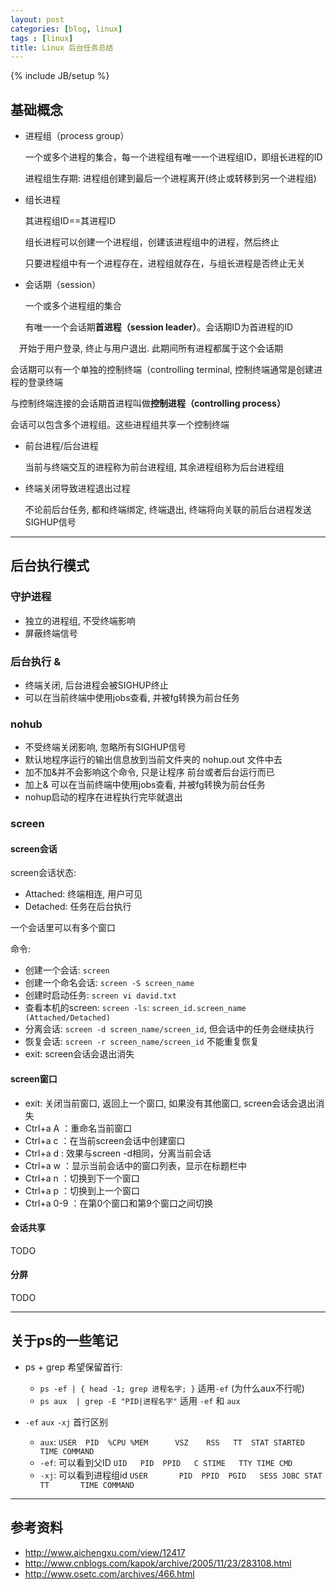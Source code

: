 ```yaml
---
layout: post
categories: [blog, linux]
tags : [linux]
title: Linux 后台任务总结
---
```

{% include JB/setup %}

## 基础概念

* 进程组（process group）

  一个或多个进程的集合，每一个进程组有唯一一个进程组ID，即组长进程的ID

  进程组生存期: 进程组创建到最后一个进程离开(终止或转移到另一个进程组)

* 组长进程

  其进程组ID==其进程ID

  组长进程可以创建一个进程组，创建该进程组中的进程，然后终止

  只要进程组中有一个进程存在，进程组就存在，与组长进程是否终止无关

* 会话期（session）

  一个或多个进程组的集合

  有唯一一个会话期**首进程（session leader）**。会话期ID为首进程的ID

　开始于用户登录, 终止与用户退出. 此期间所有进程都属于这个会话期

  会话期可以有一个单独的控制终端（controlling terminal, 控制终端通常是创建进程的登录终端

  与控制终端连接的会话期首进程叫做**控制进程（controlling process）**

  会话可以包含多个进程组。这些进程组共享一个控制终端

* 前台进程/后台进程

  当前与终端交互的进程称为前台进程组, 其余进程组称为后台进程组

* 终端关闭导致进程退出过程

  不论前后台任务, 都和终端绑定, 终端退出, 终端将向关联的前后台进程发送SIGHUP信号

---

## 后台执行模式

### 守护进程

* 独立的进程组, 不受终端影响
* 屏蔽终端信号

### 后台执行 &

* 终端关闭, 后台进程会被SIGHUP终止
* 可以在当前终端中使用jobs查看, 并被fg转换为前台任务

### nohub

* 不受终端关闭影响, 忽略所有SIGHUP信号
* 默认地程序运行的输出信息放到当前文件夹的 nohup.out 文件中去
* 加不加&并不会影响这个命令, 只是让程序 前台或者后台运行而已
* 加上& 可以在当前终端中使用jobs查看, 并被fg转换为前台任务
* nohup启动的程序在进程执行完毕就退出

### screen

#### screen会话

screen会话状态:

* Attached: 终端相连, 用户可见
* Detached: 任务在后台执行

一个会话里可以有多个窗口

命令:

* 创建一个会话: `screen`
* 创建一个命名会话: `screen -S screen_name`
* 创建时启动任务: `screen vi david.txt`
* 查看本机的screen: `screen -ls`: `screen_id.screen_name (Attached/Detached)`
* 分离会话: `screen -d screen_name/screen_id`, 但会话中的任务会继续执行
* 恢复会话: `screen -r screen_name/screen_id` 不能重复恢复
* exit: screen会话会退出消失

#### screen窗口

* exit: 关闭当前窗口, 返回上一个窗口, 如果没有其他窗口, screen会话会退出消失
* Ctrl+a A ：重命名当前窗口
* Ctrl+a c ：在当前screen会话中创建窗口
* Ctrl+a d  : 效果与screen -d相同，分离当前会话
* Ctrl+a w ：显示当前会话中的窗口列表，显示在标题栏中
* Ctrl+a n ：切换到下一个窗口
* Ctrl+a p ：切换到上一个窗口
* Ctrl+a 0-9 ：在第0个窗口和第9个窗口之间切换

#### 会话共享
TODO

#### 分屏
TODO

---

## 关于ps的一些笔记

* ps + grep 希望保留首行:

  * `ps -ef | { head -1; grep 进程名字; }` 适用`-ef` (为什么aux不行呢)
  * `ps aux  | grep -E "PID|进程名字"` 适用 `-ef` 和 `aux`

* `-ef` `aux` `-xj` 首行区别

  * `aux`: `USER  PID  %CPU %MEM      VSZ    RSS   TT  STAT STARTED      TIME COMMAND`
  * `-ef`: 可以看到父ID `UID   PID  PPID   C STIME   TTY TIME CMD`
  * `-xj`: 可以看到进程组id `USER       PID  PPID  PGID   SESS JOBC STAT   TT       TIME COMMAND`

---

## 参考资料

* <http://www.aichengxu.com/view/12417>
* <http://www.cnblogs.com/kapok/archive/2005/11/23/283108.html>
* <http://www.osetc.com/archives/466.html>
